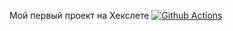 Мой первый проект на Хекслете
[![Github Actions](https://github.com/ShadeeeeeK/frontend-project-lvl1/actions/workflows/linter.yml/badge.svg)](https://github.com/ShadeeeeeK/frontend-project-lvl1/actions)

